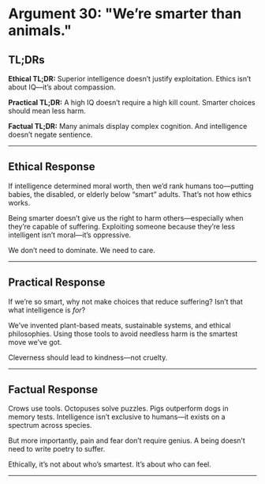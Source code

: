 <!-- type: Ethical & Moral -->

# Argument 30: "We’re smarter than animals."

## TL;DRs

**Ethical TL;DR:**
Superior intelligence doesn’t justify exploitation. Ethics isn’t about IQ—it’s about compassion.

**Practical TL;DR:**
A high IQ doesn’t require a high kill count. Smarter choices should mean less harm.

**Factual TL;DR:**
Many animals display complex cognition. And intelligence doesn’t negate sentience.

---

## Ethical Response

If intelligence determined moral worth, then we’d rank humans too—putting babies, the disabled, or elderly below “smart” adults. That’s not how ethics works.

Being smarter doesn’t give us the right to harm others—especially when they’re capable of suffering. Exploiting someone because they’re less intelligent isn’t moral—it’s oppressive.

We don’t need to dominate. We need to care.

---

## Practical Response

If we’re so smart, why not make choices that reduce suffering? Isn’t that what intelligence is *for*?

We’ve invented plant-based meats, sustainable systems, and ethical philosophies. Using those tools to avoid needless harm is the smartest move we’ve got.

Cleverness should lead to kindness—not cruelty.

---

## Factual Response

Crows use tools. Octopuses solve puzzles. Pigs outperform dogs in memory tests. Intelligence isn’t exclusive to humans—it exists on a spectrum across species.

But more importantly, pain and fear don’t require genius. A being doesn’t need to write poetry to suffer.

Ethically, it’s not about who’s smartest. It’s about who can feel.

---
